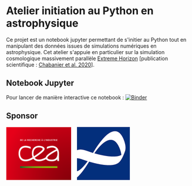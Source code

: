 # Atelier initiation au Python en astrophysique

Ce projet est un notebook jupyter permettant de s'initier au Python tout en manipulant des données issues de simulations numériques
en astrophysique. Cet atelier s'appuie en particulier sur la simulation cosmologique massivement parallèle
[Extreme Horizon](https://irfu.cea.fr/Projets/COAST/extreme_horizon.html) [publication scientifique : [Chabanier et al. 2020](https://arxiv.org/abs/2007.04624)].

[//]: # (<iframe src='http://www.galactica-simulations.eu/EH_L50/index.html' width='100%' height='600px'></iframe>)


## Notebook Jupyter

Pour lancer de manière interactive ce notebook : [![Binder](https://mybinder.org/badge_logo.svg)](https://mybinder.org/v2/gh/dchapon/AtelierAstroPython/master?filepath=atelier.ipynb)

## Sponsor
[![CEA-Irfu](./imgs/logosCEA_Irfu.png)](https://irfu.cea.fr/)
